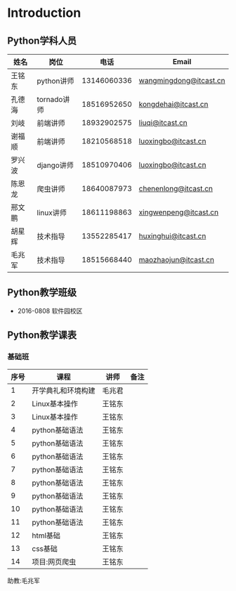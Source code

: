 # Introduction

## Python学科人员

|  姓名  |    岗位    |     电话    |  Email |
| ------ | ---------- | ----------- | ----  |
| 王铭东 | python讲师 | 13146060336| wangmingdong@itcast.cn  |
| 孔德海 | tornado讲师 | 18516952650 | kongdehai@itcast.cn  |
| 刘岐 | 前端讲师 |18932902575 | liuqi@itcast.cn  |
|谢福顺  | 前端讲师 | 18210568518 | luoxingbo@itcast.cn  |
| 罗兴波 | django讲师 | 18510970406 | luoxingbo@itcast.cn  |
| 陈恩龙 | 爬虫讲师 | 18640087973 | chenenlong@itcast.cn  |
|邢文鹏  | linux讲师 | 18611198863| xingwenpeng@itcast.cn  |
|胡星辉  | 技术指导| 13552285417| huxinghui@itcast.cn  |
|毛兆军  | 技术指导| 18515668440| maozhaojun@itcast.cn  |

## Python教学班级

+ 2016-0808 软件园校区

## Python教学课表

### 基础班

| 序号 |        课程        |  讲师  | 备注 |
| ---- | ------------------ | ------ | ------ |
|    1  | 开学典礼和环境构建 | 毛兆君 |        |
|    2  | Linux基本操作      | 王铭东       |        |
|    3  | Linux基本操作      | 王铭东       |        |
|    4  |  python基础语法     | 王铭东       |        |
|    5  |  python基础语法     | 王铭东       |        |
|    6  |  python基础语法     | 王铭东       |        |
|    7  |  python基础语法     | 王铭东       |        |
|    8  |  python基础语法     | 王铭东       |        |
|    9  |  python基础语法     | 王铭东       |        |
|    10  |  python基础语法     | 王铭东       |        |
|    11  |  python基础语法     | 王铭东       |        |
|      12|  html基础| 王铭东       |        |
|      13|  css基础| 王铭东       |        |
|      14|  项目:网页爬虫| 王铭东 | |

助教:毛兆军